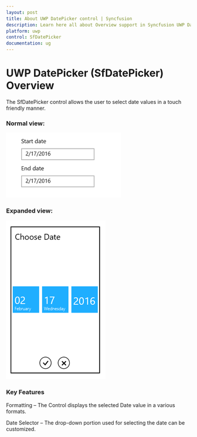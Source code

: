 ```yaml
---
layout: post
title: About UWP DatePicker control | Syncfusion
description: Learn here all about Overview support in Syncfusion UWP DatePicker (SfDatePicker) control and more.
platform: uwp
control: SfDatePicker
documentation: ug
---
```


# UWP DatePicker (SfDatePicker) Overview

The SfDatePicker control allows the user to select date values in a touch friendly manner.

### Normal view:


![DatePicker displayed the date in short format](Overview_images/Overview_img1.png)



### Expanded view:


![DatePicker displayed selector to pick date](Overview_images/Overview_img2.png)


### Key Features

Formatting – The Control displays  the selected Date value in a various formats.

Date Selector – The drop-down portion used for selecting the date can be customized.

